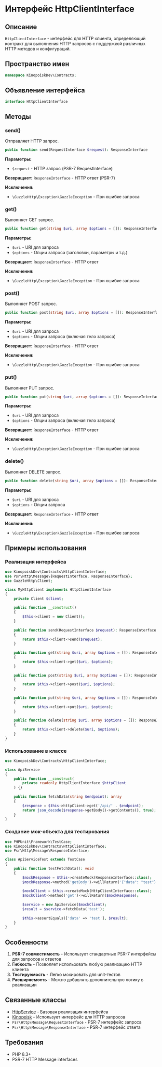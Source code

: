 # Интерфейс HttpClientInterface

## Описание

`HttpClientInterface` - интерфейс для HTTP клиента, определяющий контракт для выполнения HTTP запросов с поддержкой различных HTTP методов и конфигураций.

## Пространство имен

```php
namespace KinopoiskDev\Contracts;
```

## Объявление интерфейса

```php
interface HttpClientInterface
```

## Методы

### send()

Отправляет HTTP запрос.

```php
public function send(RequestInterface $request): ResponseInterface
```

**Параметры:**
- `$request` - HTTP запрос (PSR-7 RequestInterface)

**Возвращает:** `ResponseInterface` - HTTP ответ (PSR-7)

**Исключения:**
- `\GuzzleHttp\Exception\GuzzleException` - При ошибке запроса

### get()

Выполняет GET запрос.

```php
public function get(string $uri, array $options = []): ResponseInterface
```

**Параметры:**
- `$uri` - URI для запроса
- `$options` - Опции запроса (заголовки, параметры и т.д.)

**Возвращает:** `ResponseInterface` - HTTP ответ

**Исключения:**
- `\GuzzleHttp\Exception\GuzzleException` - При ошибке запроса

### post()

Выполняет POST запрос.

```php
public function post(string $uri, array $options = []): ResponseInterface
```

**Параметры:**
- `$uri` - URI для запроса
- `$options` - Опции запроса (включая тело запроса)

**Возвращает:** `ResponseInterface` - HTTP ответ

**Исключения:**
- `\GuzzleHttp\Exception\GuzzleException` - При ошибке запроса

### put()

Выполняет PUT запрос.

```php
public function put(string $uri, array $options = []): ResponseInterface
```

**Параметры:**
- `$uri` - URI для запроса
- `$options` - Опции запроса (включая тело запроса)

**Возвращает:** `ResponseInterface` - HTTP ответ

**Исключения:**
- `\GuzzleHttp\Exception\GuzzleException` - При ошибке запроса

### delete()

Выполняет DELETE запрос.

```php
public function delete(string $uri, array $options = []): ResponseInterface
```

**Параметры:**
- `$uri` - URI для запроса
- `$options` - Опции запроса

**Возвращает:** `ResponseInterface` - HTTP ответ

**Исключения:**
- `\GuzzleHttp\Exception\GuzzleException` - При ошибке запроса

## Примеры использования

### Реализация интерфейса

```php
use KinopoiskDev\Contracts\HttpClientInterface;
use Psr\Http\Message\{RequestInterface, ResponseInterface};
use GuzzleHttp\Client;

class MyHttpClient implements HttpClientInterface
{
    private Client $client;
    
    public function __construct()
    {
        $this->client = new Client();
    }
    
    public function send(RequestInterface $request): ResponseInterface
    {
        return $this->client->send($request);
    }
    
    public function get(string $uri, array $options = []): ResponseInterface
    {
        return $this->client->get($uri, $options);
    }
    
    public function post(string $uri, array $options = []): ResponseInterface
    {
        return $this->client->post($uri, $options);
    }
    
    public function put(string $uri, array $options = []): ResponseInterface
    {
        return $this->client->put($uri, $options);
    }
    
    public function delete(string $uri, array $options = []): ResponseInterface
    {
        return $this->client->delete($uri, $options);
    }
}
```

### Использование в классе

```php
use KinopoiskDev\Contracts\HttpClientInterface;

class ApiService
{
    public function __construct(
        private readonly HttpClientInterface $httpClient
    ) {}
    
    public function fetchData(string $endpoint): array
    {
        $response = $this->httpClient->get('/api/' . $endpoint);
        return json_decode($response->getBody()->getContents(), true);
    }
}
```

### Создание мок-объекта для тестирования

```php
use PHPUnit\Framework\TestCase;
use KinopoiskDev\Contracts\HttpClientInterface;
use Psr\Http\Message\ResponseInterface;

class ApiServiceTest extends TestCase
{
    public function testFetchData(): void
    {
        $mockResponse = $this->createMock(ResponseInterface::class);
        $mockResponse->method('getBody')->willReturn('{"data": "test"}');
        
        $mockClient = $this->createMock(HttpClientInterface::class);
        $mockClient->method('get')->willReturn($mockResponse);
        
        $service = new ApiService($mockClient);
        $result = $service->fetchData('test');
        
        $this->assertEquals(['data' => 'test'], $result);
    }
}
```

## Особенности

1. **PSR-7 совместимость** - Использует стандартные PSR-7 интерфейсы для запросов и ответов
2. **Гибкость** - Позволяет использовать любую реализацию HTTP клиента
3. **Тестируемость** - Легко мокировать для unit-тестов
4. **Расширяемость** - Можно добавлять дополнительную логику в реализации

## Связанные классы

- [HttpService](../services/HttpService.md) - Базовая реализация интерфейса
- [Kinopoisk](../Kinopoisk.md) - Использует интерфейс для HTTP запросов
- `Psr\Http\Message\RequestInterface` - PSR-7 интерфейс запроса
- `Psr\Http\Message\ResponseInterface` - PSR-7 интерфейс ответа

## Требования

- PHP 8.3+
- PSR-7 HTTP Message interfaces